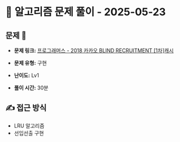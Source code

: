 # 📝 알고리즘 문제 풀이 - 2025-05-23

## 문제 📖

- **문제 링크:** [프로그래머스 - 2018 카카오 BLIND RECRUITMENT [1차]캐시](https://school.programmers.co.kr/learn/courses/30/lessons/17680)

- **문제 유형:** 구현

- **난이도:** Lv1

- **풀이 시간:** 30분

## ✍ 접근 방식

- LRU 알고리즘
- 선입선출 구현
